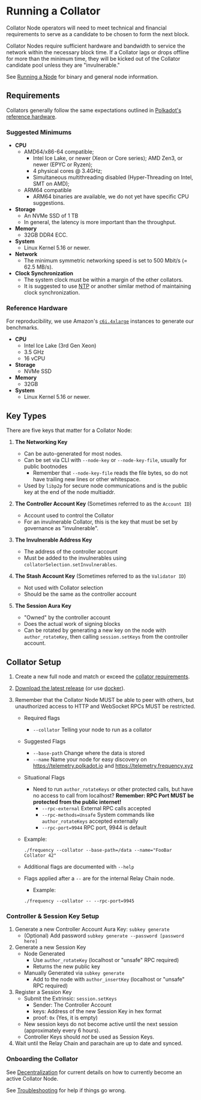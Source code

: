 # Running a Collator

Collator Node operators will need to meet technical and financial requirements to serve as a candidate to be chosen to form the next block.

Collator Nodes require sufficient hardware and bandwidth to service the network within the necessary block time.
If a Collator lags or drops offline for more than the minimum time, they will be kicked out of the Collator candidate pool unless they are "invulnerable."

See [Running a Node](./Node.md) for binary and general node information.

## Requirements

Collators generally follow the same expectations outlined in [Polkadot's reference hardware](https://wiki.polkadot.network/docs/maintain-guides-how-to-validate-polkadot#reference-hardware).

### Suggested Minimums

- **CPU**
  - AMD64/x86-64 compatible;
    - Intel Ice Lake, or newer (Xeon or Core series); AMD Zen3, or newer (EPYC or Ryzen);
    - 4 physical cores @ 3.4GHz;
    - Simultaneous multithreading disabled (Hyper-Threading on Intel, SMT on AMD);
  - ARM64 compatible
    - ARM64 binaries are available, we do not yet have specific CPU suggestions.
- **Storage**
  - An NVMe SSD of 1 TB
  - In general, the latency is more important than the throughput.
- **Memory**
  - 32GB DDR4 ECC.
- **System**
  - Linux Kernel 5.16 or newer.
- **Network**
  - The minimum symmetric networking speed is set to 500 Mbit/s (= 62.5 MB/s).
- **Clock Synchronization**
  - The system clock must be within a margin of the other collators.
  - It is suggested to use [NTP](https://en.wikipedia.org/wiki/Network_Time_Protocol) or another similar method of maintaining clock synchronization.

### Reference Hardware

For reproducibility, we use Amazon's [`c6i.4xlarge`](https://aws.amazon.com/ec2/instance-types/c6i/) instances to generate our benchmarks.

- **CPU**
  - Intel Ice Lake (3rd Gen Xeon)
  - 3.5 GHz
  - 16 vCPU
- **Storage**
  - NVMe SSD
- **Memory**
  - 32GB
- **System**
  - Linux Kernel 5.16 or newer.

## Key Types

There are five keys that matter for a Collator Node:

1. **The Networking Key**

   - Can be auto-generated for most nodes.
   - Can be set via CLI with `--node-key` or `--node-key-file`, usually for public bootnodes
     - Remember that `--node-key-file` reads the file bytes, so do not have trailing new lines or other whitespace.
   - Used by `libp2p` for secure node communications and is the public key at the end of the node multiaddr.

2. **The Controller Account Key** (Sometimes referred to as the `Account ID`)

   - Account used to control the Collator
   - For an invulnerable Collator, this is the key that must be set by governance as "invulnerable".

3. **The Invulnerable Address Key**

   - The address of the controller account
   - Must be added to the invulnerables using `collatorSelection.setInvulnerables`.

4. **The Stash Account Key** (Sometimes referred to as the `Validator ID`)

   - Not used with Collator selection
   - Should be the same as the controller account

5. **The Session Aura Key**

   - "Owned" by the controller account
   - Does the actual work of signing blocks
   - Can be rotated by generating a new key on the node with `author_rotateKey`, then calling `session.setKeys` from the controller account.

## Collator Setup

1. Create a new full node and match or exceed the [collator requirements](#requirements).
1. [Download the latest release](https://github.com/LibertyDSNP/frequency/releases) (or use [docker](https://hub.docker.com/u/frequencychain)).
1. Remember that the Collator Node MUST be able to peer with others, but unauthorized access to HTTP and WebSocket RPCs MUST be restricted.

   - Required flags
     - `--collator` Telling your node to run as a collator
   - Suggested Flags
     - `--base-path` Change where the data is stored
     - `--name` Name your node for easy discovery on https://telemetry.polkadot.io and https://telemetry.frequency.xyz
   - Situational Flags
     - Need to run `author_rotateKeys` or other protected calls, but have no access to call from localhost? **Remember: RPC Port MUST be protected from the public internet!**
       - `--rpc-external` External RPC calls accepted
       - `--rpc-methods=Unsafe` System commands like `author_rotateKeys` accepted externally
       - `--rpc-port=9944` RPC port, 9944 is default
   - Example:

     ```
     ./frequency --collator --base-path=/data --name="FooBar Collator 42"

     ```

   - Additional flags are documented with `--help`
   - Flags applied after a `--` are for the internal Relay Chain node.

     - Example:

     ```
     ./frequency --collator -- --rpc-port=9945

     ```

### Controller & Session Key Setup

1. Generate a new Controller Account Aura Key: `subkey generate`
   - (Optional) Add password `subkey generate --password [password here]`
1. Generate a new Session Key
   - Node Generated
     - Use `author_rotateKey` (localhost or "unsafe" RPC required)
     - Returns the new public key
   - Manually Generated via `subkey generate`
     - Add to the node with `author_insertKey` (localhost or "unsafe" RPC required)
1. Register a Session Key
   - Submit the Extrinsic: `session.setKeys`
     - Sender: The Controller Account
     - keys: Address of the new Session Key in hex format
     - proof: `0x` (Yes, it is empty)
   - New session keys do not become active until the next session (approximately every 6 hours).
   - Controller Keys should _not_ be used as Session Keys.
1. Wait until the Relay Chain and parachain are up to date and synced.

### Onboarding the Collator

See [Decentralization](./Decentralization.md) for current details on how to currently become an active Collator Node.

See [Troubleshooting](./Troubleshooting.md) for help if things go wrong.
